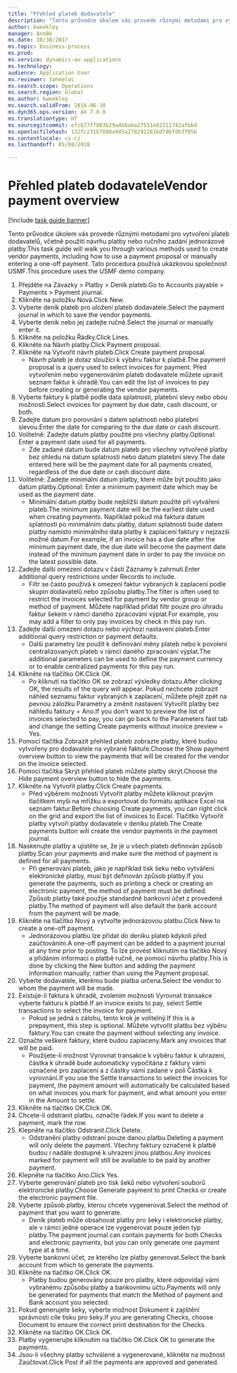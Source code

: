 ```yaml
--- 
title: "Přehled plateb dodavatele"
description: "Tento průvodce úkolem vás provede různými metodami pro vytvoření plateb dodavatelů, včetně použití návrhu platby nebo ručního zadání jednorázové platby."
author: kweekley
manager: AnnBe
ms.date: 10/30/2017
ms.topic: business-process
ms.prod: 
ms.service: dynamics-ax-applications
ms.technology: 
audience: Application User
ms.reviewer: twheeloc
ms.search.scope: Operations
ms.search.region: Global
ms.author: kweekley
ms.search.validFrom: 2016-06-30
ms.dyn365.ops.version: AX 7.0.0
ms.translationtype: HT
ms.sourcegitcommit: efcb77ff883b29a4bbaba27551e02311742afbbd
ms.openlocfilehash: 132fc231b7880a945a278292161bd7d6fdb3f05b
ms.contentlocale: cs-cz
ms.lasthandoff: 05/08/2018

---
```

# <a name="vendor-payment-overview"></a><span data-ttu-id="393f7-103">Přehled plateb dodavatele</span><span class="sxs-lookup"><span data-stu-id="393f7-103">Vendor payment overview</span></span>

[!include [task guide banner](../../includes/task-guide-banner.md)]

<span data-ttu-id="393f7-104">Tento průvodce úkolem vás provede různými metodami pro vytvoření plateb dodavatelů, včetně použití návrhu platby nebo ručního zadání jednorázové platby.</span><span class="sxs-lookup"><span data-stu-id="393f7-104">This task guide will walk you through various methods used to create vendor payments, including how to use a payment proposal or manually entering a one-off payment.</span></span> <span data-ttu-id="393f7-105">Tato procedura používá ukázkovou společnost USMF.</span><span class="sxs-lookup"><span data-stu-id="393f7-105">This procedure uses the USMF demo company.</span></span>

1. <span data-ttu-id="393f7-106">Přejděte na Závazky > Platby > Deník plateb.</span><span class="sxs-lookup"><span data-stu-id="393f7-106">Go to Accounts payable > Payments > Payment journal.</span></span>
2. <span data-ttu-id="393f7-107">Klikněte na položku Nová.</span><span class="sxs-lookup"><span data-stu-id="393f7-107">Click New.</span></span>
3. <span data-ttu-id="393f7-108">Vyberte deník plateb pro uložení plateb dodavatele.</span><span class="sxs-lookup"><span data-stu-id="393f7-108">Select the payment journal in which to save the vendor payments.</span></span> 
4. <span data-ttu-id="393f7-109">Vyberte deník nebo jej zadejte ručně.</span><span class="sxs-lookup"><span data-stu-id="393f7-109">Select the journal or manually enter it.</span></span>
5. <span data-ttu-id="393f7-110">Klikněte na položku Řádky.</span><span class="sxs-lookup"><span data-stu-id="393f7-110">Click Lines.</span></span>
6. <span data-ttu-id="393f7-111">Klikněte na Návrh platby.</span><span class="sxs-lookup"><span data-stu-id="393f7-111">Click Payment proposal.</span></span>
7. <span data-ttu-id="393f7-112">Klikněte na Vytvořit návrh plateb.</span><span class="sxs-lookup"><span data-stu-id="393f7-112">Click Create payment proposal.</span></span>
    * <span data-ttu-id="393f7-113">Návrh plateb je dotaz sloužící k výběru faktur k platbě.</span><span class="sxs-lookup"><span data-stu-id="393f7-113">The payment proposal is a query used to select invoices for payment.</span></span> <span data-ttu-id="393f7-114">Před vytvořením nebo vygenerováním plateb dodavatele můžete upravit seznam faktur k úhradě.</span><span class="sxs-lookup"><span data-stu-id="393f7-114">You can edit the list of invoices to pay before creating or generating the vendor payments.</span></span>  
8. <span data-ttu-id="393f7-115">Vyberte faktury k platbě podle data splatnosti, platební slevy nebo obou možností.</span><span class="sxs-lookup"><span data-stu-id="393f7-115">Select invoices for payment by due date, cash discount, or both.</span></span> 
9. <span data-ttu-id="393f7-116">Zadejte datum pro porovnání s datem splatnosti nebo platební slevou.</span><span class="sxs-lookup"><span data-stu-id="393f7-116">Enter the date for comparing to the due date or cash discount.</span></span> 
10. <span data-ttu-id="393f7-117">Volitelně: Zadejte datum platby použité pro všechny platby.</span><span class="sxs-lookup"><span data-stu-id="393f7-117">Optional: Enter a payment date used for all payments.</span></span>
    * <span data-ttu-id="393f7-118">Zde zadané datum bude datum plateb pro všechny vytvořené platby bez ohledu na datum splatnosti nebo datum platební slevy.</span><span class="sxs-lookup"><span data-stu-id="393f7-118">The date entered here will be the payment date for all payments created, regardless of the due date or cash discount date.</span></span>  
11. <span data-ttu-id="393f7-119">Volitelně: Zadejte minimální datum platby, které může být použito jako datum platby.</span><span class="sxs-lookup"><span data-stu-id="393f7-119">Optional: Enter a minimum payment date which may be used as the payment date.</span></span>
    * <span data-ttu-id="393f7-120">Minimální datum platby bude nejbližší datum použité při vytváření plateb.</span><span class="sxs-lookup"><span data-stu-id="393f7-120">The minimum payment date will be the earliest date used when creating payments.</span></span> <span data-ttu-id="393f7-121">Například pokud má faktura datum splatnosti po minimálním datu platby, datum splatnosti bude datem platby namísto minimálního data platby k zaplacení faktury v nejzazší možné datum.</span><span class="sxs-lookup"><span data-stu-id="393f7-121">For example, if an invoice has a due date after the minimum payment date, the due date will become the payment date instead of the minimum payment date in order to pay the invoice on the latest possible date.</span></span>  
12. <span data-ttu-id="393f7-122">Zadejte další omezení dotazu v části Záznamy k zahrnutí.</span><span class="sxs-lookup"><span data-stu-id="393f7-122">Enter additional query restrictions under Records to include.</span></span>
    * <span data-ttu-id="393f7-123">Filtr se často používá k omezení faktur vybraných k zaplacení podle skupin dodavatelů nebo způsobu platby.</span><span class="sxs-lookup"><span data-stu-id="393f7-123">The filter is often used to restrict the invoices selected for payment by vendor group or method of payment.</span></span> <span data-ttu-id="393f7-124">Můžete například přidat filtr pouze pro úhradu faktur šekem v rámci daného zpracování výplat.</span><span class="sxs-lookup"><span data-stu-id="393f7-124">For example, you may add a filter to only pay invoices by check in this pay run.</span></span>  
13. <span data-ttu-id="393f7-125">Zadejte další omezení dotazu nebo výchozí nastavení plateb.</span><span class="sxs-lookup"><span data-stu-id="393f7-125">Enter additional query restriction or payment defaults.</span></span> 
    * <span data-ttu-id="393f7-126">Další parametry lze použít k definování měny plateb nebo k povolení centralizovaných plateb v rámci daného zpracování výplat.</span><span class="sxs-lookup"><span data-stu-id="393f7-126">The additional parameters can be used to define the payment currency or to enable centralized payments for this pay run.</span></span>  
14. <span data-ttu-id="393f7-127">Klikněte na tlačítko OK.</span><span class="sxs-lookup"><span data-stu-id="393f7-127">Click OK.</span></span>
    * <span data-ttu-id="393f7-128">Po kliknutí na tlačítko OK se zobrazí výsledky dotazu.</span><span class="sxs-lookup"><span data-stu-id="393f7-128">After clicking OK, the results of the query will appear.</span></span> <span data-ttu-id="393f7-129">Pokud nechcete zobrazit náhled seznamu faktur vybraných k zaplacení, můžete přejít zpět na pevnou záložku Parametry a změnit nastavení Vytvořit platby bez náhledu faktury = Ano.</span><span class="sxs-lookup"><span data-stu-id="393f7-129">If you don't want to preview the list of invoices selected to pay, you can go back to the Parameters fast tab and change the setting Create payments without invoice preview = Yes.</span></span>  
15. <span data-ttu-id="393f7-130">Pomocí tlačítka Zobrazit přehled plateb zobrazte platby, které budou vytvořeny pro dodavatele na vybrané faktuře.</span><span class="sxs-lookup"><span data-stu-id="393f7-130">Choose the Show payment overview button to view the payments that will be created for the vendor on the invoice selected.</span></span>
16. <span data-ttu-id="393f7-131">Pomocí tlačítka Skrýt přehled plateb můžete platby skrýt.</span><span class="sxs-lookup"><span data-stu-id="393f7-131">Choose the Hide payment overview button to hide the payments.</span></span> 
17. <span data-ttu-id="393f7-132">Klikněte na Vytvořit platby.</span><span class="sxs-lookup"><span data-stu-id="393f7-132">Click Create payments.</span></span>
    * <span data-ttu-id="393f7-133">Před výběrem možnosti Vytvořit platby můžete kliknout pravým tlačítkem myši na mřížku a exportovat do formátu aplikace Excel na seznam faktur.</span><span class="sxs-lookup"><span data-stu-id="393f7-133">Before choosing Create payments, you can right click on the grid and export the list of invoices to Excel.</span></span> <span data-ttu-id="393f7-134">Tlačítko Vytvořit platby vytvoří platby dodavatele v deníku plateb.</span><span class="sxs-lookup"><span data-stu-id="393f7-134">The Create payments button will create the vendor payments in the payment journal.</span></span>  
18. <span data-ttu-id="393f7-135">Naskenujte platby a ujistěte se, že je u všech plateb definován způsob platby.</span><span class="sxs-lookup"><span data-stu-id="393f7-135">Scan your payments and make sure the method of payment is defined for all payments.</span></span> 
    * <span data-ttu-id="393f7-136">Při generování plateb, jako je například tisk šeku nebo vytváření elektronické platby, musí být definován způsob platby.</span><span class="sxs-lookup"><span data-stu-id="393f7-136">If you generate the payments, such as printing a check or creating an electronic payment, the method of payment must be defined.</span></span> <span data-ttu-id="393f7-137">Způsob platby také použije standardně bankovní účet z provedené platby.</span><span class="sxs-lookup"><span data-stu-id="393f7-137">The method of payment will also default the bank account from the payment will be made.</span></span>  
19. <span data-ttu-id="393f7-138">Klikněte na tlačítko Nový a vytvořte jednorázovou platbu.</span><span class="sxs-lookup"><span data-stu-id="393f7-138">Click New to create a one-off payment.</span></span>
    * <span data-ttu-id="393f7-139">Jednorázovou platbu lze přidat do deníku plateb kdykoli před zaúčtováním.</span><span class="sxs-lookup"><span data-stu-id="393f7-139">A one-off payment can be added to a payment journal at any time prior to posting.</span></span> <span data-ttu-id="393f7-140">To lze provést kliknutím na tlačítko Nový a přidáním informací o platbě ručně, ne pomocí návrhu platby.</span><span class="sxs-lookup"><span data-stu-id="393f7-140">This is done by clicking the New button and adding the payment information manually, rather than using the Payment proposal.</span></span>  
20. <span data-ttu-id="393f7-141">Vyberte dodavatele, kterému bude platba určena.</span><span class="sxs-lookup"><span data-stu-id="393f7-141">Select the vendor to whom the payment will be made.</span></span>
21. <span data-ttu-id="393f7-142">Existuje-li faktura k úhradě, zvolením možnosti Vyrovnat transakce vyberte fakturu k platbě.</span><span class="sxs-lookup"><span data-stu-id="393f7-142">If an invoice exists to pay, select Settle transactions to select the invoice for payment.</span></span>
    * <span data-ttu-id="393f7-143">Pokud se jedná o zálohu, tento krok je volitelný.</span><span class="sxs-lookup"><span data-stu-id="393f7-143">If this is a prepayment, this step is optional.</span></span> <span data-ttu-id="393f7-144">Můžete vytvořit platbu bez výběru faktury.</span><span class="sxs-lookup"><span data-stu-id="393f7-144">You can create the payment without selecting any invoice.</span></span>  
22. <span data-ttu-id="393f7-145">Označte veškeré faktury, které budou zaplaceny.</span><span class="sxs-lookup"><span data-stu-id="393f7-145">Mark any invoices that will be paid.</span></span>
    * <span data-ttu-id="393f7-146">Použijete-li možnost Vyrovnat transakce k výběru faktur k uhrazení, částka k úhradě bude automaticky vypočítána z faktury vámi označené pro zaplacení a z částky vámi zadané v poli Částka k vyrovnání.</span><span class="sxs-lookup"><span data-stu-id="393f7-146">If you use the Settle transactions to select the invoices for payment, the payment amount will automatically be calculated based on what invoices you mark for payment, and what amount you enter in the Amount to settle.</span></span>  
23. <span data-ttu-id="393f7-147">Klikněte na tlačítko OK.</span><span class="sxs-lookup"><span data-stu-id="393f7-147">Click OK.</span></span>
24. <span data-ttu-id="393f7-148">Chcete-li odstranit platbu, označte řádek.</span><span class="sxs-lookup"><span data-stu-id="393f7-148">If you want to delete a payment, mark the row.</span></span>
25. <span data-ttu-id="393f7-149">Klepněte na tlačítko Odstranit.</span><span class="sxs-lookup"><span data-stu-id="393f7-149">Click Delete.</span></span>
    * <span data-ttu-id="393f7-150">Odstranění platby odstraní pouze danou platbu.</span><span class="sxs-lookup"><span data-stu-id="393f7-150">Deleting a payment will only delete the payment.</span></span> <span data-ttu-id="393f7-151">Všechny faktury označené k platbě budou i nadále dostupné k uhrazení jinou platbou.</span><span class="sxs-lookup"><span data-stu-id="393f7-151">Any invoices marked for payment will still be available to be paid by another payment.</span></span>  
26. <span data-ttu-id="393f7-152">Klepněte na tlačítko Ano.</span><span class="sxs-lookup"><span data-stu-id="393f7-152">Click Yes.</span></span>
27. <span data-ttu-id="393f7-153">Vyberte generování plateb pro tisk šeků nebo vytvoření souborů elektronické platby.</span><span class="sxs-lookup"><span data-stu-id="393f7-153">Choose Generate payment to print Checks or create the electronic payment file.</span></span>
28. <span data-ttu-id="393f7-154">Vyberte způsob platby, kterou chcete vygenerovat.</span><span class="sxs-lookup"><span data-stu-id="393f7-154">Select the method of payment that you want to generate.</span></span>
    * <span data-ttu-id="393f7-155">Deník plateb může obsahovat platby pro šeky i elektronické platby, ale v rámci jedné operace lze vygenerovat pouze jeden typ platby.</span><span class="sxs-lookup"><span data-stu-id="393f7-155">The payment journal can contain payments for both Checks and electronic payments, but you can only generate one payment type at a time.</span></span>  
29. <span data-ttu-id="393f7-156">Vyberte bankovní účet, ze kterého lze platby generovat.</span><span class="sxs-lookup"><span data-stu-id="393f7-156">Select the bank account from which to generate the payments.</span></span>
30. <span data-ttu-id="393f7-157">Klikněte na tlačítko OK.</span><span class="sxs-lookup"><span data-stu-id="393f7-157">Click OK.</span></span>
    * <span data-ttu-id="393f7-158">Platby budou generovány pouze pro platby, které odpovídají vámi vybranému způsobu platby a bankovnímu účtu.</span><span class="sxs-lookup"><span data-stu-id="393f7-158">Payments will only be generated for payments that match the Method of payment and Bank account you selected.</span></span>  
31. <span data-ttu-id="393f7-159">Pokud generujete šeky, vyberte možnost Dokument k zajištění správnosti cíle tisku pro šeky.</span><span class="sxs-lookup"><span data-stu-id="393f7-159">If you are generating Checks, choose Document to ensure the correct print destination for the Checks.</span></span>
32. <span data-ttu-id="393f7-160">Klikněte na tlačítko OK.</span><span class="sxs-lookup"><span data-stu-id="393f7-160">Click OK.</span></span>
33. <span data-ttu-id="393f7-161">Platby vygenerujte kliknutím na tlačítko OK.</span><span class="sxs-lookup"><span data-stu-id="393f7-161">Click OK to generate the payments.</span></span>
34. <span data-ttu-id="393f7-162">Jsou-li všechny platby schválené a vygenerované, klikněte na možnost Zaúčtovat.</span><span class="sxs-lookup"><span data-stu-id="393f7-162">Click Post if all the payments are approved and generated.</span></span> 


